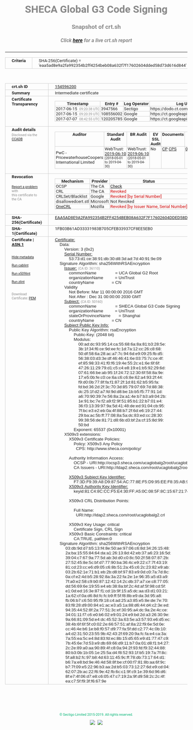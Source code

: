 # SHECA Global G3 Code Signing
### Snapshot of crt.sh
##### Click [here](https://crt.sh/?q=EAA5AD8E9A2FA992354B2FF4254BEB08A632F7F17602604DDED58D73D616D844) for a live crt.sh report

---
<!DOCTYPE HTML PUBLIC "-//W3C//DTD HTML 4.0 Transitional//EN">
<HTML>
<HEAD>
  <META http-equiv="Content-Type" content="text/html; charset=UTF-8">
  <TITLE>crt.sh | eaa5ad8e9a2fa992354b2ff4254beb08a632f7f17602604dded58d73d616d844</TITLE>
  <META name="description" content="Free CT Log Certificate Search Tool from Sectigo (formerly Comodo CA)">
  <META name="keywords" content="crt.sh, CT, Certificate Transparency, Certificate Search, SSL Certificate, Sectigo, Comodo CA">
  <LINK href="//fonts.googleapis.com/css?family=Roboto+Mono|Roboto:400,400i,700,700i" rel="stylesheet">
  <STYLE type="text/css">
    a {
      white-space: nowrap;
    }
    body {
      color: #888888;
      font: 12pt Roboto, sans-serif;
      padding-top: 10px;
      text-align: center
    }
    form {
      margin: 0px
    }
    span {
      border-radius: 10px
    }
    span.heading {
      color: #888888;
      font: 12pt Roboto, sans-serif
    }
    span.title {
      background-color: #00B373;
      color: #FFFFFF;
      font: bold 18pt Roboto, sans-serif;
      padding: 0px 5px
    }
    span.text {
      color: #888888;
      font: 10pt Roboto, sans-serif
    }
    span.whiteongrey {
      background-color: #D9D9D6;
      color: #FFFFFF;
      font: bold 18pt Roboto, sans-serif;
      padding: 0px 5px
    }
    table {
      border-collapse: collapse;
      color: #222222;
      font: 10pt Roboto, sans-serif;
      margin-left: auto;
      margin-right: auto
    }
    table.options {
      border: none;
      margin-left: 10px
    }
    td, th {
      border: 1px solid #CCCCCC;
      padding: 0px 2px;
      text-align: left;
      vertical-align: top
    }
    td.outer, th.outer {
      border: 1px solid #CCCCCC;
      padding: 2px 20px;
      text-align: left
    }
    th.heading {
      color: #888888;
      font: bold italic 12pt Roboto, sans-serif;
      padding: 20px 0px 0px;
      text-align: center
    }
    th.options, td.options {
      border: none;
      vertical-align: middle
    }
    td.text {
      font: 10pt "Roboto Mono", sans-serif;
      padding: 2px 20px
    }
    td.heading {
      border: none;
      color: #888888;
      font: 12pt Roboto, sans-serif;
      padding-top: 20px;
      text-align: center
    }
    table.lint td, th {
      text-align: center
    }
    .button {
      background-color: #00B373;
      border-radius: 10px;
      color: #FFFFFF;
      font: bold 13pt Roboto, sans-serif
    }
    .copyright {
      font: 8pt Roboto, sans-serif;
      color: #00B373
    }
    .input {
      border: 1px solid #888888;
      font-weight: bold;
      text-align: center
    }
    .small {
      font: 8pt Roboto, sans-serif;
      color: #888888
    }
    .error {
      background-color: #FFDFDF;
      color: #CC0000;
      font-weight: bold
    }
    .fatal {
      background-color: #0000AA;
      color: #FFFFFF;
      font-weight: bold
    }
    .notice {
      background-color: #FFFFDF;
      color: #606000
    }
    .warning {
      background-color: #FFEFDF;
      color: #DF6000
    }
  </STYLE>
</HEAD>
<BODY>

<TABLE>
  <TR>
    <TH class="outer">Criteria</TH>
    <TD class="outer">SHA-256(Certificate) = 'eaa5ad8e9a2fa992354b2ff4254beb08a632f7f17602604dded58d73d616d844'</TD>
  </TR>
</TABLE>
<BR>
<TABLE>
  <TR>
    <TH class="outer">crt.sh ID</TH>
    <TD class="outer"><A href="?id=154596200">154596200</A></TD>
  </TR>
  <TR>
    <TH class="outer">Summary</TH>
    <TD class="outer">Intermediate certificate</TD>
  </TR>
  <TR>
    <TH class="outer">Certificate<BR>Transparency</TH>
    <TD class="outer">
<TABLE class="options" style="margin-left:0px">
  <TR>
    <TH>Timestamp</TH>
    <TH>Entry #</TH>
    <TH>Log Operator</TH>
    <TH>Log URL</TH>
  </TR>
  <TR>
    <TD>2017-06-15&nbsp; <FONT class="small">09:20:38 UTC</FONT></TD>
    <TD>3947566</TD>
    <TD>Sectigo</TD>
    <TD>https://dodo.ct.comodo.com</TD>
  </TR>
  <TR>
    <TD>2017-06-15&nbsp; <FONT class="small">09:20:39 UTC</FONT></TD>
    <TD>108556002</TD>
    <TD>Google</TD>
    <TD>https://ct.googleapis.com/rocketeer</TD>
  </TR>
  <TR>
    <TD>2017-07-07&nbsp; <FONT class="small">08:42:55 UTC</FONT></TD>
    <TD>120205785</TD>
    <TD>Google</TD>
    <TD>https://ct.googleapis.com/pilot</TD>
  </TR>
</TABLE>
    </TD>
  </TR>
  <TR>
    <TH class="outer">Audit details<BR>
      <DIV class="small" style="padding-top:3px">Disclosed via the
        <A href="//ccadb-public.secure.force.com/mozilla/PublicAllIntermediateCerts" target="_blank">CCADB</A></DIV>
    </TH>
    <TD class="outer">
<TABLE class="options" style="margin-left:0px">
  <TR>
    <TH>Auditor</TH>
    <TH>Standard Audit</TH>
    <TH>BR Audit</TH>
    <TH>EV SSL Audit</TH>
    <TH>Documents</TH>
    <TH>CCADB</TH>
    <TH>Root Owner / Certificate</TH>
  </TR>
  <TR>
    <TD style="vertical-align:middle">PwC - PricewaterhouseCoopers International Limited</TD>
    <TD>WebTrust:
      <A href="https://www.cpacanada.ca/generichandlers/CPACHandler.ashx?attachmentid=230630" target="_blank">2019-06-10</A>
      <BR><FONT style="font-size:8pt">(2018-05-01 to 2019-04-30)</FONT></TD>
    <TD>WebTrust:
      <A href="https://www.cpacanada.ca/generichandlers/CPACHandler.ashx?attachmentid=230631" target="_blank">2019-06-10</A>
      <BR><FONT style="font-size:8pt">(2018-05-01 to 2019-04-30)</FONT></TD>
    <TD>No    <TD>
      <A href="https://assets-cdn.sheca.com/documents/unitrust-certificate-policy-en-v1.4.2.pdf" target="blank">CP</A>
      <A href="https://assets-cdn.sheca.com/documents/sheca-certification-practice-statement-en-v3.6.4.pdf" target="blank">CPS</A>
    </TD>
    <TD><A href="//ccadb.force.com/0011J00001FC20BQAT" target="_blank">0011J00001FC20BQAT</A></TD>
    <TD><A href="/?id=52590901">Shanghai Electronic Certification Authority Co., Ltd.  (SHECA)</A></TD>
  </TR>
</TABLE>
    </TD>
  </TR>
  <TR>
    <TH class="outer">Revocation<BR><BR>
      <DIV class="small" style="padding-top:3px"><A href="?id=154596200&opt=problemreporting">Report a problem</A> with<BR>this certificate to the CA</DIV></TH>
    <TD class="outer">
      <TABLE class="options" style="margin-left:0px">
        <TR>
          <TH>Mechanism</TH>
          <TH>Provider</TH>
          <TH>Status</TH>
          <TH>Revocation Date</TH>
          <TH>Last Observed in CRL</TH>
          <TH>Last Checked <SPAN style="color:#CC0000;vertical-align:middle;font-size:70%;font-weight:normal">(Error)</SPAN></TH>
        </TR>
        <TR>
          <TD>OCSP</TD>
          <TD>The CA</TD>
          <TD><A href="?id=154596200&opt=ocsp">Check</A></TD>
          <TD><SPAN style="color:#888888">?</SPAN></TD>
          <TD><SPAN style="color:#888888">n/a</SPAN></TD>
          <TD><SPAN style="color:#888888">?</SPAN></TD>
        </TR>
        <TR>
          <TD>CRL</TD>
          <TD>The CA</TD>
          <TD><SPAN style="color:#CC0000">Revoked</SPAN></TD><TD>2018-07-24&nbsp; <FONT class="small">02:50:14 UTC</FONT></TD><TD>2019-09-16&nbsp; <FONT class="small">09:01:12 UTC</FONT></TD><TD>2019-12-04&nbsp; <FONT class="small">16:52:52 UTC</FONT></TD>
        </TR>
        <TR>
          <TD>CRLSet/Blacklist</TD>
          <TD>Google</TD>
          <TD><SPAN style="color:#CC0000">Revoked [by Serial Number]</SPAN></TD>
          <TD><SPAN style="color:#888888">n/a</SPAN></TD>
          <TD><SPAN style="color:#888888">n/a</SPAN></TD>
          <TD><SPAN style="color:#888888">n/a</SPAN></TD>
        </TR>
        <TR>
          <TD>disallowedcert.stl</TD>
          <TD>Microsoft</TD>
          <TD>Not Revoked</TD>
          <TD><SPAN style="color:#888888">n/a</SPAN></TD>
          <TD><SPAN style="color:#888888">n/a</SPAN></TD>
          <TD><SPAN style="color:#888888">n/a</SPAN></TD>
        </TR>
        <TR>
          <TD><A href="/mozilla-onecrl" target="_blank">OneCRL</A></TD>
          <TD>Mozilla</TD>
          <TD><SPAN style="color:#CC0000">Revoked [by Issuer Name, Serial Number]</SPAN></TD><TD>2019-01-18&nbsp; <FONT class="small">11:45:13 UTC</FONT></TD>
          <TD><SPAN style="color:#888888">n/a</SPAN></TD>
          <TD><SPAN style="color:#888888">n/a</SPAN></TD>
        </TR>
      </TABLE>
    </TD>
  </TR>
  <TR>
    <TH class="outer">SHA-256(Certificate)</TH>
    <TD class="outer"><A href="//censys.io/certificates/eaa5ad8e9a2fa992354b2ff4254beb08a632f7f17602604dded58d73d616d844">EAA5AD8E9A2FA992354B2FF4254BEB08A632F7F17602604DDED58D73D616D844</A></TD>
  </TR>
  <TR>
    <TH class="outer">SHA-1(Certificate)</TH>
    <TD class="outer">1FB03B61AD33331983B705CFEB33937CF8EE5EB0</TD>
  </TR>
  <TR>
    <TH class="outer">Certificate | <A href="?asn1=154596200">ASN.1</A>
      <SPAN class="small"><BR>
      <BR><BR><A href="?id=154596200&opt=nometadata">Hide metadata</A>
      <BR><BR><A href="?id=154596200&opt=cablint">Run cablint</A>
      <BR><BR><A href="?id=154596200&opt=x509lint">Run x509lint</A>
      <BR><BR><A href="?id=154596200&opt=zlint">Run zlint</A>
      <BR><BR><BR>Download Certificate: <A href="?d=154596200">PEM</A>
      </SPAN>
    </TH>
    <TD class="text"><A href="?d=154596200">Certificate:</A><BR>&nbsp;&nbsp;&nbsp;&nbsp;Data:<BR>&nbsp;&nbsp;&nbsp;&nbsp;&nbsp;&nbsp;&nbsp;&nbsp;Version:&nbsp;3&nbsp;(0x2)<BR>&nbsp;&nbsp;&nbsp;&nbsp;&nbsp;&nbsp;&nbsp;&nbsp;<A href="?serial=5373d1ce3891db30d83dad7d40919e09">Serial&nbsp;Number:</A><BR>&nbsp;&nbsp;&nbsp;&nbsp;&nbsp;&nbsp;&nbsp;&nbsp;&nbsp;&nbsp;&nbsp;&nbsp;53:73:d1:ce:38:91:db:30:d8:3d:ad:7d:40:91:9e:09<BR>&nbsp;&nbsp;&nbsp;&nbsp;Signature&nbsp;Algorithm:&nbsp;sha256WithRSAEncryption<BR>&nbsp;&nbsp;&nbsp;&nbsp;&nbsp;&nbsp;&nbsp;&nbsp;<A href="?caid=36110">Issuer:</A> <SPAN class="small">(CA ID: 36110)</SPAN><BR>&nbsp;&nbsp;&nbsp;&nbsp;&nbsp;&nbsp;&nbsp;&nbsp;&nbsp;&nbsp;&nbsp;&nbsp;commonName&nbsp;&nbsp;&nbsp;&nbsp;&nbsp;&nbsp;&nbsp;&nbsp;&nbsp;&nbsp;&nbsp;&nbsp;&nbsp;&nbsp;&nbsp;&nbsp;=&nbsp;UCA&nbsp;Global&nbsp;G2&nbsp;Root<BR>&nbsp;&nbsp;&nbsp;&nbsp;&nbsp;&nbsp;&nbsp;&nbsp;&nbsp;&nbsp;&nbsp;&nbsp;organizationName&nbsp;&nbsp;&nbsp;&nbsp;&nbsp;&nbsp;&nbsp;&nbsp;&nbsp;&nbsp;=&nbsp;UniTrust<BR>&nbsp;&nbsp;&nbsp;&nbsp;&nbsp;&nbsp;&nbsp;&nbsp;&nbsp;&nbsp;&nbsp;&nbsp;countryName&nbsp;&nbsp;&nbsp;&nbsp;&nbsp;&nbsp;&nbsp;&nbsp;&nbsp;&nbsp;&nbsp;&nbsp;&nbsp;&nbsp;&nbsp;=&nbsp;CN<BR>&nbsp;&nbsp;&nbsp;&nbsp;&nbsp;&nbsp;&nbsp;&nbsp;Validity<BR>&nbsp;&nbsp;&nbsp;&nbsp;&nbsp;&nbsp;&nbsp;&nbsp;&nbsp;&nbsp;&nbsp;&nbsp;Not&nbsp;Before:&nbsp;Mar&nbsp;11&nbsp;00:00:00&nbsp;2016&nbsp;GMT<BR>&nbsp;&nbsp;&nbsp;&nbsp;&nbsp;&nbsp;&nbsp;&nbsp;&nbsp;&nbsp;&nbsp;&nbsp;Not&nbsp;After&nbsp;:&nbsp;Dec&nbsp;31&nbsp;00:00:00&nbsp;2030&nbsp;GMT<BR>&nbsp;&nbsp;&nbsp;&nbsp;&nbsp;&nbsp;&nbsp;&nbsp;<A href="?caid=50160">Subject:</A> <SPAN class="small">(CA ID: 50160)</SPAN><BR>&nbsp;&nbsp;&nbsp;&nbsp;&nbsp;&nbsp;&nbsp;&nbsp;&nbsp;&nbsp;&nbsp;&nbsp;commonName&nbsp;&nbsp;&nbsp;&nbsp;&nbsp;&nbsp;&nbsp;&nbsp;&nbsp;&nbsp;&nbsp;&nbsp;&nbsp;&nbsp;&nbsp;&nbsp;=&nbsp;SHECA&nbsp;Global&nbsp;G3&nbsp;Code&nbsp;Signing<BR>&nbsp;&nbsp;&nbsp;&nbsp;&nbsp;&nbsp;&nbsp;&nbsp;&nbsp;&nbsp;&nbsp;&nbsp;organizationName&nbsp;&nbsp;&nbsp;&nbsp;&nbsp;&nbsp;&nbsp;&nbsp;&nbsp;&nbsp;=&nbsp;UniTrust<BR>&nbsp;&nbsp;&nbsp;&nbsp;&nbsp;&nbsp;&nbsp;&nbsp;&nbsp;&nbsp;&nbsp;&nbsp;stateOrProvinceName&nbsp;&nbsp;&nbsp;&nbsp;&nbsp;&nbsp;&nbsp;=&nbsp;Shanghai<BR>&nbsp;&nbsp;&nbsp;&nbsp;&nbsp;&nbsp;&nbsp;&nbsp;&nbsp;&nbsp;&nbsp;&nbsp;countryName&nbsp;&nbsp;&nbsp;&nbsp;&nbsp;&nbsp;&nbsp;&nbsp;&nbsp;&nbsp;&nbsp;&nbsp;&nbsp;&nbsp;&nbsp;=&nbsp;CN<BR>&nbsp;&nbsp;&nbsp;&nbsp;&nbsp;&nbsp;&nbsp;&nbsp;<A href="?spkisha256=2c3c80d94ba7aa78f211e067272395c6f2f1351f58ba56ce2bbbabc6022b3944">Subject&nbsp;Public&nbsp;Key&nbsp;Info:</A><BR>&nbsp;&nbsp;&nbsp;&nbsp;&nbsp;&nbsp;&nbsp;&nbsp;&nbsp;&nbsp;&nbsp;&nbsp;Public&nbsp;Key&nbsp;Algorithm:&nbsp;rsaEncryption<BR>&nbsp;&nbsp;&nbsp;&nbsp;&nbsp;&nbsp;&nbsp;&nbsp;&nbsp;&nbsp;&nbsp;&nbsp;&nbsp;&nbsp;&nbsp;&nbsp;Public-Key:&nbsp;(2048&nbsp;bit)<BR>&nbsp;&nbsp;&nbsp;&nbsp;&nbsp;&nbsp;&nbsp;&nbsp;&nbsp;&nbsp;&nbsp;&nbsp;&nbsp;&nbsp;&nbsp;&nbsp;Modulus:<BR>&nbsp;&nbsp;&nbsp;&nbsp;&nbsp;&nbsp;&nbsp;&nbsp;&nbsp;&nbsp;&nbsp;&nbsp;&nbsp;&nbsp;&nbsp;&nbsp;&nbsp;&nbsp;&nbsp;&nbsp;00:ad:dc:93:95:14:ca:55:68:6a:8a:81:b3:28:5e:<BR>&nbsp;&nbsp;&nbsp;&nbsp;&nbsp;&nbsp;&nbsp;&nbsp;&nbsp;&nbsp;&nbsp;&nbsp;&nbsp;&nbsp;&nbsp;&nbsp;&nbsp;&nbsp;&nbsp;&nbsp;3b:1f:34:f6:ce:9d:ee:fc:1d:7a:12:cc:26:c8:68:<BR>&nbsp;&nbsp;&nbsp;&nbsp;&nbsp;&nbsp;&nbsp;&nbsp;&nbsp;&nbsp;&nbsp;&nbsp;&nbsp;&nbsp;&nbsp;&nbsp;&nbsp;&nbsp;&nbsp;&nbsp;50:df:58:6a:28:ac:a7:7c:94:6d:e9:09:25:fb:d5:<BR>&nbsp;&nbsp;&nbsp;&nbsp;&nbsp;&nbsp;&nbsp;&nbsp;&nbsp;&nbsp;&nbsp;&nbsp;&nbsp;&nbsp;&nbsp;&nbsp;&nbsp;&nbsp;&nbsp;&nbsp;56:38:03:d3:3e:df:46:46:41:6e:03:75:7c:ce:4f:<BR>&nbsp;&nbsp;&nbsp;&nbsp;&nbsp;&nbsp;&nbsp;&nbsp;&nbsp;&nbsp;&nbsp;&nbsp;&nbsp;&nbsp;&nbsp;&nbsp;&nbsp;&nbsp;&nbsp;&nbsp;ef:85:98:33:41:f0:f6:19:4e:55:2c:e1:6e:6f:6f:<BR>&nbsp;&nbsp;&nbsp;&nbsp;&nbsp;&nbsp;&nbsp;&nbsp;&nbsp;&nbsp;&nbsp;&nbsp;&nbsp;&nbsp;&nbsp;&nbsp;&nbsp;&nbsp;&nbsp;&nbsp;47:26:11:29:79:d1:c5:c4:e8:19:e1:b5:92:29:6d:<BR>&nbsp;&nbsp;&nbsp;&nbsp;&nbsp;&nbsp;&nbsp;&nbsp;&nbsp;&nbsp;&nbsp;&nbsp;&nbsp;&nbsp;&nbsp;&nbsp;&nbsp;&nbsp;&nbsp;&nbsp;07:61:66:be:ab:95:1f:24:72:12:30:6f:58:8a:9e:<BR>&nbsp;&nbsp;&nbsp;&nbsp;&nbsp;&nbsp;&nbsp;&nbsp;&nbsp;&nbsp;&nbsp;&nbsp;&nbsp;&nbsp;&nbsp;&nbsp;&nbsp;&nbsp;&nbsp;&nbsp;17:e5:0b:fe:c0:ce:6a:c6:c6:8e:62:a4:93:2f:44:<BR>&nbsp;&nbsp;&nbsp;&nbsp;&nbsp;&nbsp;&nbsp;&nbsp;&nbsp;&nbsp;&nbsp;&nbsp;&nbsp;&nbsp;&nbsp;&nbsp;&nbsp;&nbsp;&nbsp;&nbsp;f9:d0:0b:77:8f:fa:f1:87:2f:1d:81:62:b5:95:fa:<BR>&nbsp;&nbsp;&nbsp;&nbsp;&nbsp;&nbsp;&nbsp;&nbsp;&nbsp;&nbsp;&nbsp;&nbsp;&nbsp;&nbsp;&nbsp;&nbsp;&nbsp;&nbsp;&nbsp;&nbsp;fd:bd:36:2d:2f:3c:70:3d:85:79:07:69:7d:88:38:<BR>&nbsp;&nbsp;&nbsp;&nbsp;&nbsp;&nbsp;&nbsp;&nbsp;&nbsp;&nbsp;&nbsp;&nbsp;&nbsp;&nbsp;&nbsp;&nbsp;&nbsp;&nbsp;&nbsp;&nbsp;dc:25:1f:d2:a7:fd:9d:d8:be:1b:b5:f5:77:91:1d:<BR>&nbsp;&nbsp;&nbsp;&nbsp;&nbsp;&nbsp;&nbsp;&nbsp;&nbsp;&nbsp;&nbsp;&nbsp;&nbsp;&nbsp;&nbsp;&nbsp;&nbsp;&nbsp;&nbsp;&nbsp;a6:70:90:39:7e:56:8a:2a:a1:4e:b7:b3:a9:04:2b:<BR>&nbsp;&nbsp;&nbsp;&nbsp;&nbsp;&nbsp;&nbsp;&nbsp;&nbsp;&nbsp;&nbsp;&nbsp;&nbsp;&nbsp;&nbsp;&nbsp;&nbsp;&nbsp;&nbsp;&nbsp;1e:91:bc:7e:f2:a9:f2:9f:51:85:b1:22:b7:01:e4:<BR>&nbsp;&nbsp;&nbsp;&nbsp;&nbsp;&nbsp;&nbsp;&nbsp;&nbsp;&nbsp;&nbsp;&nbsp;&nbsp;&nbsp;&nbsp;&nbsp;&nbsp;&nbsp;&nbsp;&nbsp;36:f3:13:39:97:9a:5d:41:48:de:ed:91:04:cb:95:<BR>&nbsp;&nbsp;&nbsp;&nbsp;&nbsp;&nbsp;&nbsp;&nbsp;&nbsp;&nbsp;&nbsp;&nbsp;&nbsp;&nbsp;&nbsp;&nbsp;&nbsp;&nbsp;&nbsp;&nbsp;7f:bc:e3:e2:eb:0a:4f:88:b7:2f:6d:e6:19:27:44:<BR>&nbsp;&nbsp;&nbsp;&nbsp;&nbsp;&nbsp;&nbsp;&nbsp;&nbsp;&nbsp;&nbsp;&nbsp;&nbsp;&nbsp;&nbsp;&nbsp;&nbsp;&nbsp;&nbsp;&nbsp;29:ba:ac:5b:ff:77:08:8a:5a:dc:83:ed:cc:28:30:<BR>&nbsp;&nbsp;&nbsp;&nbsp;&nbsp;&nbsp;&nbsp;&nbsp;&nbsp;&nbsp;&nbsp;&nbsp;&nbsp;&nbsp;&nbsp;&nbsp;&nbsp;&nbsp;&nbsp;&nbsp;99:38:56:de:81:71:d8:6b:d3:bf:2a:cf:15:8d:99:<BR>&nbsp;&nbsp;&nbsp;&nbsp;&nbsp;&nbsp;&nbsp;&nbsp;&nbsp;&nbsp;&nbsp;&nbsp;&nbsp;&nbsp;&nbsp;&nbsp;&nbsp;&nbsp;&nbsp;&nbsp;50:bd<BR>&nbsp;&nbsp;&nbsp;&nbsp;&nbsp;&nbsp;&nbsp;&nbsp;&nbsp;&nbsp;&nbsp;&nbsp;&nbsp;&nbsp;&nbsp;&nbsp;Exponent:&nbsp;65537&nbsp;(0x10001)<BR>&nbsp;&nbsp;&nbsp;&nbsp;&nbsp;&nbsp;&nbsp;&nbsp;X509v3&nbsp;extensions:<BR>&nbsp;&nbsp;&nbsp;&nbsp;&nbsp;&nbsp;&nbsp;&nbsp;&nbsp;&nbsp;&nbsp;&nbsp;X509v3&nbsp;Certificate&nbsp;Policies:&nbsp;<BR>&nbsp;&nbsp;&nbsp;&nbsp;&nbsp;&nbsp;&nbsp;&nbsp;&nbsp;&nbsp;&nbsp;&nbsp;&nbsp;&nbsp;&nbsp;&nbsp;Policy:&nbsp;X509v3&nbsp;Any&nbsp;Policy<BR>&nbsp;&nbsp;&nbsp;&nbsp;&nbsp;&nbsp;&nbsp;&nbsp;&nbsp;&nbsp;&nbsp;&nbsp;&nbsp;&nbsp;&nbsp;&nbsp;&nbsp;&nbsp;CPS:&nbsp;http://www.sheca.com/policy/<BR><BR>&nbsp;&nbsp;&nbsp;&nbsp;&nbsp;&nbsp;&nbsp;&nbsp;&nbsp;&nbsp;&nbsp;&nbsp;Authority&nbsp;Information&nbsp;Access:&nbsp;<BR>&nbsp;&nbsp;&nbsp;&nbsp;&nbsp;&nbsp;&nbsp;&nbsp;&nbsp;&nbsp;&nbsp;&nbsp;&nbsp;&nbsp;&nbsp;&nbsp;OCSP&nbsp;-&nbsp;URI:http://ocsp3.sheca.com/ucaglobalg2root/ucaglobalg2root.ocsp<BR>&nbsp;&nbsp;&nbsp;&nbsp;&nbsp;&nbsp;&nbsp;&nbsp;&nbsp;&nbsp;&nbsp;&nbsp;&nbsp;&nbsp;&nbsp;&nbsp;CA&nbsp;Issuers&nbsp;-&nbsp;URI:http://ldap2.sheca.com/root/ucaglobalg2root.der<BR><BR>&nbsp;&nbsp;&nbsp;&nbsp;&nbsp;&nbsp;&nbsp;&nbsp;&nbsp;&nbsp;&nbsp;&nbsp;<A href="?ski=f73df939a8d98754ac778ef5d995eef835ab9439">X509v3&nbsp;Subject&nbsp;Key&nbsp;Identifier:</A><BR>&nbsp;&nbsp;&nbsp;&nbsp;&nbsp;&nbsp;&nbsp;&nbsp;&nbsp;&nbsp;&nbsp;&nbsp;&nbsp;&nbsp;&nbsp;&nbsp;F7:3D:F9:39:A8:D9:87:54:AC:77:8E:F5:D9:95:EE:F8:35:AB:94:39<BR>&nbsp;&nbsp;&nbsp;&nbsp;&nbsp;&nbsp;&nbsp;&nbsp;&nbsp;&nbsp;&nbsp;&nbsp;<A href="?ski=81c48cccf5e430ffa50c085f8c1567217401dfdf">X509v3&nbsp;Authority&nbsp;Key&nbsp;Identifier:</A><BR>&nbsp;&nbsp;&nbsp;&nbsp;&nbsp;&nbsp;&nbsp;&nbsp;&nbsp;&nbsp;&nbsp;&nbsp;&nbsp;&nbsp;&nbsp;&nbsp;keyid:81:C4:8C:CC:F5:E4:30:FF:A5:0C:08:5F:8C:15:67:21:74:01:DF:DF<BR><BR>&nbsp;&nbsp;&nbsp;&nbsp;&nbsp;&nbsp;&nbsp;&nbsp;&nbsp;&nbsp;&nbsp;&nbsp;X509v3&nbsp;CRL&nbsp;Distribution&nbsp;Points:&nbsp;<BR><BR>&nbsp;&nbsp;&nbsp;&nbsp;&nbsp;&nbsp;&nbsp;&nbsp;&nbsp;&nbsp;&nbsp;&nbsp;&nbsp;&nbsp;&nbsp;&nbsp;Full&nbsp;Name:<BR>&nbsp;&nbsp;&nbsp;&nbsp;&nbsp;&nbsp;&nbsp;&nbsp;&nbsp;&nbsp;&nbsp;&nbsp;&nbsp;&nbsp;&nbsp;&nbsp;&nbsp;&nbsp;URI:http://ldap2.sheca.com/root/ucaglobalg2.crl<BR><BR>&nbsp;&nbsp;&nbsp;&nbsp;&nbsp;&nbsp;&nbsp;&nbsp;&nbsp;&nbsp;&nbsp;&nbsp;X509v3&nbsp;Key&nbsp;Usage:&nbsp;critical<BR>&nbsp;&nbsp;&nbsp;&nbsp;&nbsp;&nbsp;&nbsp;&nbsp;&nbsp;&nbsp;&nbsp;&nbsp;&nbsp;&nbsp;&nbsp;&nbsp;Certificate&nbsp;Sign,&nbsp;CRL&nbsp;Sign<BR>&nbsp;&nbsp;&nbsp;&nbsp;&nbsp;&nbsp;&nbsp;&nbsp;&nbsp;&nbsp;&nbsp;&nbsp;X509v3&nbsp;Basic&nbsp;Constraints:&nbsp;critical<BR>&nbsp;&nbsp;&nbsp;&nbsp;&nbsp;&nbsp;&nbsp;&nbsp;&nbsp;&nbsp;&nbsp;&nbsp;&nbsp;&nbsp;&nbsp;&nbsp;CA:TRUE,&nbsp;pathlen:0<BR>&nbsp;&nbsp;&nbsp;&nbsp;Signature&nbsp;Algorithm:&nbsp;sha256WithRSAEncryption<BR>&nbsp;&nbsp;&nbsp;&nbsp;&nbsp;&nbsp;&nbsp;&nbsp;&nbsp;03:db:9d:d7:b5:13:f4:8e:50:ae:97:06:c6:8d:34:26:15:48:<BR>&nbsp;&nbsp;&nbsp;&nbsp;&nbsp;&nbsp;&nbsp;&nbsp;&nbsp;2a:ba:15:55:84:64:da:a1:26:13:8d:42:eb:37:a6:23:16:5d:<BR>&nbsp;&nbsp;&nbsp;&nbsp;&nbsp;&nbsp;&nbsp;&nbsp;&nbsp;39:04:c7:67:9a:77:5d:ab:3d:d0:c0:8c:50:2f:58:07:87:2b:<BR>&nbsp;&nbsp;&nbsp;&nbsp;&nbsp;&nbsp;&nbsp;&nbsp;&nbsp;27:52:45:8e:5c:bf:d7:77:90:ba:36:4c:e9:22:c7:7f:43:19:<BR>&nbsp;&nbsp;&nbsp;&nbsp;&nbsp;&nbsp;&nbsp;&nbsp;&nbsp;81:cd:23:cc:e6:d9:05:c6:8b:51:2a:45:c6:2c:23:82:e9:ab:<BR>&nbsp;&nbsp;&nbsp;&nbsp;&nbsp;&nbsp;&nbsp;&nbsp;&nbsp;03:2b:62:1e:71:b1:eb:2b:d8:bf:97:83:e9:0d:c0:7a:7d:8c:<BR>&nbsp;&nbsp;&nbsp;&nbsp;&nbsp;&nbsp;&nbsp;&nbsp;&nbsp;0a:cf:e2:4d:b5:28:92:8a:3a:22:fa:2e:1e:96:35:a5:d3:a9:<BR>&nbsp;&nbsp;&nbsp;&nbsp;&nbsp;&nbsp;&nbsp;&nbsp;&nbsp;7f:a0:e2:58:c9:b0:87:12:42:14:2c:db:37:a7:ce:c8:77:05:<BR>&nbsp;&nbsp;&nbsp;&nbsp;&nbsp;&nbsp;&nbsp;&nbsp;&nbsp;dd:56:69:6e:19:55:e4:eb:38:8a:bf:2c:4d:af:5f:98:cd:5f:<BR>&nbsp;&nbsp;&nbsp;&nbsp;&nbsp;&nbsp;&nbsp;&nbsp;&nbsp;e1:0d:ed:16:3e:87:f1:cd:1b:9f:15:a5:dc:aa:d3:d1:03:21:<BR>&nbsp;&nbsp;&nbsp;&nbsp;&nbsp;&nbsp;&nbsp;&nbsp;&nbsp;1a:62:cf:0a:d6:8d:fc:fc:b9:ff:5f:f8:8b:e9:da:3d:95:a8:<BR>&nbsp;&nbsp;&nbsp;&nbsp;&nbsp;&nbsp;&nbsp;&nbsp;&nbsp;fb:06:b7:c6:50:95:f9:18:c4:ad:25:a3:85:e5:8e:de:7e:70:<BR>&nbsp;&nbsp;&nbsp;&nbsp;&nbsp;&nbsp;&nbsp;&nbsp;&nbsp;83:f8:28:d9:00:84:e1:ac:e3:a5:1a:88:d6:44:d4:c2:3e:ed:<BR>&nbsp;&nbsp;&nbsp;&nbsp;&nbsp;&nbsp;&nbsp;&nbsp;&nbsp;94:35:44:52:8f:2a:77:51:3c:ef:30:95:a4:dc:9a:2e:4c:ce:<BR>&nbsp;&nbsp;&nbsp;&nbsp;&nbsp;&nbsp;&nbsp;&nbsp;&nbsp;34:01:11:f7:c6:e0:b6:02:e9:01:24:e9:bd:2d:a3:26:30:9e:<BR>&nbsp;&nbsp;&nbsp;&nbsp;&nbsp;&nbsp;&nbsp;&nbsp;&nbsp;9a:66:81:09:5d:e4:dc:45:52:3a:63:5e:a3:57:93:e6:d5:ec:<BR>&nbsp;&nbsp;&nbsp;&nbsp;&nbsp;&nbsp;&nbsp;&nbsp;&nbsp;38:4b:6f:6f:5f:c0:02:2e:66:57:51:af:8a:22:f9:6e:5d:0e:<BR>&nbsp;&nbsp;&nbsp;&nbsp;&nbsp;&nbsp;&nbsp;&nbsp;&nbsp;cc:46:4e:b6:1e:b8:f0:57:d9:77:fa:5f:dd:c2:77:4c:0b:10:<BR>&nbsp;&nbsp;&nbsp;&nbsp;&nbsp;&nbsp;&nbsp;&nbsp;&nbsp;a4:d2:31:50:23:55:9b:42:43:2f:69:20:9a:fc:fa:e4:ca:3a:<BR>&nbsp;&nbsp;&nbsp;&nbsp;&nbsp;&nbsp;&nbsp;&nbsp;&nbsp;7a:55:ea:5c:e4:8d:83:fd:ec:8b:15:d5:65:e9:d1:77:47:c9:<BR>&nbsp;&nbsp;&nbsp;&nbsp;&nbsp;&nbsp;&nbsp;&nbsp;&nbsp;7b:45:6e:7d:53:e9:db:69:66:d9:11:b7:0a:01:d8:f1:b4:27:<BR>&nbsp;&nbsp;&nbsp;&nbsp;&nbsp;&nbsp;&nbsp;&nbsp;&nbsp;2c:2e:89:a0:aa:90:89:4f:c8:0a:94:2f:93:fd:f9:32:44:88:<BR>&nbsp;&nbsp;&nbsp;&nbsp;&nbsp;&nbsp;&nbsp;&nbsp;&nbsp;80:b3:0b:1b:05:1e:25:5a:d4:f8:52:93:1f:b5:19:7a:7f:8c:<BR>&nbsp;&nbsp;&nbsp;&nbsp;&nbsp;&nbsp;&nbsp;&nbsp;&nbsp;5f:a8:b2:fc:97:b8:4d:63:11:45:9c:ff:78:db:73:17:64:d1:<BR>&nbsp;&nbsp;&nbsp;&nbsp;&nbsp;&nbsp;&nbsp;&nbsp;&nbsp;b6:7a:e8:bd:9e:46:4d:58:8f:be:cf:00:f7:81:8b:aa:6f:9c:<BR>&nbsp;&nbsp;&nbsp;&nbsp;&nbsp;&nbsp;&nbsp;&nbsp;&nbsp;b7:7f:09:e5:22:96:b3:aa:2d:b5:03:73:12:27:6d:e9:cd:04:<BR>&nbsp;&nbsp;&nbsp;&nbsp;&nbsp;&nbsp;&nbsp;&nbsp;&nbsp;62:07:2b:ac:22:f6:9e:42:fb:6c:c1:9f:c9:1e:39:6d:96:d6:<BR>&nbsp;&nbsp;&nbsp;&nbsp;&nbsp;&nbsp;&nbsp;&nbsp;&nbsp;8f:e7:4f:06:d7:e8:c6:05:47:c7:19:2a:9f:d9:58:2c:2c:4f:<BR>&nbsp;&nbsp;&nbsp;&nbsp;&nbsp;&nbsp;&nbsp;&nbsp;&nbsp;ea:c7:5f:f9:3f:f6:67:9e<BR>    </TD>
  </TR>
</TABLE>

  <BR><BR><BR>

  <P class="copyright">&copy; Sectigo Limited 2015-2019. All rights reserved.</P>
  <DIV>
    <A href="https://sectigo.com/"><IMG src="/sectigo_s.png"></A>
    &nbsp;<A href="https://github.com/crtsh"><IMG src="/GitHub-Mark-32px.png"></A>
  </DIV>
</BODY>
</HTML>
